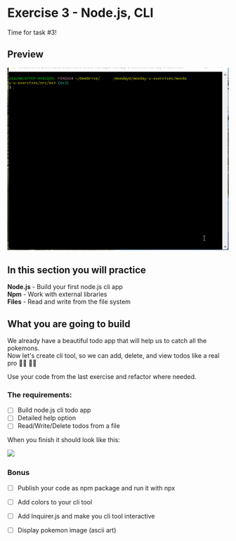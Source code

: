 # Exercise 3 - Node.js, CLI

Time for task #3!<br>
## Preview ##
![](https://github.com/Stavush/monday-u-exercises/blob/ex3/src/ex3/ex3.gif?raw=true)

## In this section you will practice

**Node.js** - Build your first node.js cli app <br> 
**Npm** - Work with external libraries <br>
**Files** - Read and write from the file system <br>

## What you are going to build

We already have a beautiful todo app that will help us to catch all the pokemons. <br>
Now let's create cli tool, so we can add, delete, and view todos like a real pro 👩‍💻 🧑‍💻 

Use your code from the last exercise and refactor where needed.

### The requirements:

- [ ] Build node.js cli todo app
- [ ] Detailed help option
- [ ] Read/Write/Delete todos from a file

When you finish it should look like this:

![](../assets/cli.gif)

### Bonus

- [ ] Publish your code as npm package and run it with npx
- [ ] Add colors to your cli tool
- [ ] Add Inquirer.js and make you cli tool interactive
- [ ] Display pokemon image (ascii art)

